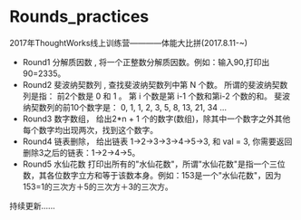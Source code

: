 # Rounds_practices
2017年ThoughtWorks线上训练营————体能大比拼(2017.8.11-~)
-  Round1 分解质因数  , 将一个正整数分解质因数。例如：输入90,打印出90=2335。
-  Round2 斐波纳契数列  , 
查找斐波纳契数列中第 N 个数。
 所谓的斐波纳契数列是指：
前2个数是 0 和 1 。
第 i 个数是第 i-1 个数和第i-2 个数的和。
斐波纳契数列的前10个数字是：
0, 1, 1, 2, 3, 5, 8, 13, 21, 34 …
-  Round3  数字数组， 给出2*n + 1 个的数字(数组)，除其中一个数字之外其他每个数字均出现两次，找到这个数字。
-  Round4  链表删除， 给出链表 1->2->3->3->4->5->3, 和 val = 3, 你需要返回删除3之后的链表：1->2->4->5。
-  Round5  水仙花数 打印出所有的"水仙花数"，所谓"水仙花数"是指一个三位数，其各位数字立方和等于该数本身。例如：153是一个"水仙花数"，因为153=1的三次方＋5的三次方＋3的三次方。



持续更新......
